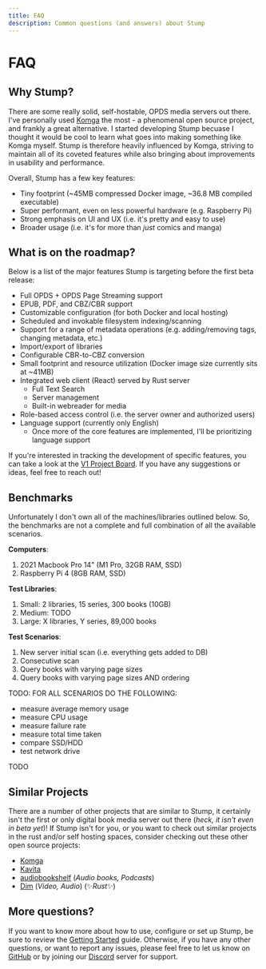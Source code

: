```yaml
---
title: FAQ
description: Common questions (and answers) about Stump
---
```


# FAQ

## Why Stump?

There are some really solid, self-hostable, OPDS media servers out there. I've personally used [Komga](https://komga.org) the most - a phenomenal open source project, and frankly a great alternative. I started developing Stump becuase I thought it would be cool to learn what goes into making something like Komga myself. Stump is therefore heavily influenced by Komga, striving to maintain all of its coveted features while also bringing about improvements in usability and performance.

Overall, Stump has a few key features:

- Tiny footprint (~45MB compressed Docker image, ~36.8 MB compiled executable)
- Super performant, even on less powerful hardware (e.g. Raspberry Pi)
- Strong emphasis on UI and UX (i.e. it's pretty and easy to use)
- Broader usage (i.e. it's for more than _just_ comics and manga)

## What is on the roadmap?

Below is a list of the major features Stump is targeting before the first beta release:

- Full OPDS + OPDS Page Streaming support
- EPUB, PDF, and CBZ/CBR support
- Customizable configuration (for both Docker and local hosting)
- Scheduled and invokable filesystem indexing/scanning
- Support for a range of metadata operations (e.g. adding/removing tags, changing metadata, etc.)
- Import/export of libraries
- Configurable CBR-to-CBZ conversion
- Small footprint and resource utilization (Docker image size currently sits at ~41MB)
- Integrated web client (React) served by Rust server
  - Full Text Search
  - Server management
  - Built-in webreader for media
- Role-based access control (i.e. the server owner and authorized users)
- Language support (currently only English)
  - Once more of the core features are implemented, I'll be prioritizing language support

If you're interested in tracking the development of specific features, you can take a look at the [V1 Project Board](https://github.com/users/aaronleopold/projects/2). If you have any suggestions or ideas, feel free to reach out!

## Benchmarks

Unfortunately I don't own all of the machines/libraries outlined below. So, the benchmarks are not a complete and full combination of all the available scenarios.

**Computers**:

1. 2021 Macbook Pro 14" (M1 Pro, 32GB RAM, SSD)
2. Raspberry Pi 4 (8GB RAM, SSD)

**Test Libraries**:

1. Small: 2 libraries, 15 series, 300 books (10GB)
2. Medium: TODO
3. Large: X libraries, Y series, 89,000 books

**Test Scenarios**:

1. New server initial scan (i.e. everything gets added to DB)
2. Consecutive scan
3. Query books with varying page sizes
4. Query books with varying page sizes AND ordering

TODO: FOR ALL SCENARIOS DO THE FOLLOWING:

- measure average memory usage
- measure CPU usage
- measure failure rate
- measure total time taken
- compare SSD/HDD
- test network drive

TODO

## Similar Projects

There are a number of other projects that are similar to Stump, it certainly isn't the first or only digital book media server out there (_heck, it isn't even in beta yet_)! If Stump isn't for you, or you want to check out similar projects in the rust and/or self hosting spaces, consider checking out these other open source projects:

- [Komga](https://github.com/gotson/komga)
- [Kavita](https://github.com/Kareadita/Kavita)
- [audiobookshelf](https://github.com/advplyr/audiobookshelf) (_Audio books, Podcasts_)
- [Dim](https://github.com/Dusk-Labs/dim) (_Video, Audio_) (✨*Rust*✨)

## More questions?

If you want to know more about how to use, configure or set up Stump, be sure to review the [Getting Started](/installation) guide. Otherwise, if you have any other questions, or want to report any issues, please feel free to let us know on [GitHub](https://github.com/aaronleopold/stump/issues/new/choose) or by joining our [Discord](https://discord.gg/63Ybb7J3as) server for support.
